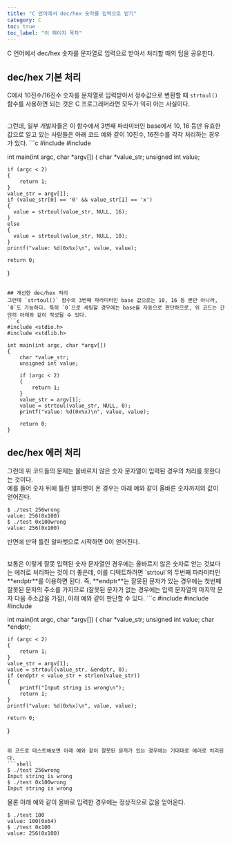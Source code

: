 ```yaml
---
title: "C 언어에서 dec/hex 숫자를 입력으로 받기"
category: C
toc: true
toc_label: "이 페이지 목차"
---
```


C 언어에서 dec/hex 숫자를 문자열로 입력으로 받아서 처리할 때의 팁을 공유한다.

## dec/hex 기본 처리
C에서 10진수/16진수 숫자를 문자열로 입력받아서 정수값으로 변환할 때 `strtoul()` 함수를 사용하면 되는 것은 C 프로그래머라면 모두가 익히 아는 사실이다.

<br>
그런데, 일부 개발자들은 이 함수에서 3번째 파라미터인 base에서 10, 16 등만 유효한 값으로 알고 있는 사람들은 아래 코드 예와 같이 10진수, 16진수를 각각 처리하는 경우가 있다.
```c
#include <stdio.h>
#include <stdlib.h>

int main(int argc, char *argv[])
{
    char *value_str;
    unsigned int value;

    if (argc < 2)
    {
        return 1;
    }
    value_str = argv[1];
    if (value_str[0] == '0' && value_str[1] == 'x')
    {
      value = strtoul(value_str, NULL, 16);
    }
    else
    {
      value = strtoul(value_str, NULL, 10);
    }
    printf("value: %d(0x%x)\n", value, value);

    return 0;
}
```

## 개선한 dec/hex 처리
그런데 `strtoul()` 함수의 3번째 파라미터인 base 값으로는 10, 16 등 뿐만 아니라, `0`도 가능하다. 특히 `0`으로 세팅할 경우에는 base를 자동으로 판단하므로, 위 코드는 간단히 아래와 같이 작성될 수 있다.
```c
#include <stdio.h>
#include <stdlib.h>

int main(int argc, char *argv[])
{
    char *value_str;
    unsigned int value;

    if (argc < 2)
    {
        return 1;
    }
    value_str = argv[1];
    value = strtoul(value_str, NULL, 0);
    printf("value: %d(0x%x)\n", value, value);

    return 0;
}
```

## dec/hex 에러 처리
그런데 위 코드들의 문제는 올바르지 않은 숫자 문자열이 입력된 경우의 처리를 못한다는 것이다.  
예를 들어 숫자 뒤에 틀린 알파벳이 온 경우는 아래 예와 같이 올바른 숫자까지의 값이 얻어진다.
```shell
$ ./test 256wrong
value: 256(0x100)
$ ./test 0x100wrong
value: 256(0x100)
```
반면에 만약 틀린 알파벳으로 시작하면 0이 얻어진다.

<br>
보통은 이렇게 잘못 입력된 숫자 문자열인 경우에는 올바르지 않은 숫자로 얻는 것보다는 에러로 처리하는 것이 더 좋은데, 이를 디텍트하려면 `strtoul`의 두번째 파라미터인 **endptr**를 이용하면 된다.  
즉, **endptr**는 잘못된 문자가 있는 경우에는 첫번째 잘못된 문자의 주소를 가지므로 (잘못된 문자가 없는 경우에는 입력 문자열의 마지막 문자 다음 주소값을 가짐), 아래 예와 같이 판단할 수 있다.
```c
#include <stdio.h>
#include <stdlib.h>
#include <string.h>

int main(int argc, char *argv[])
{
    char *value_str;
    unsigned int value;
    char *endptr;

    if (argc < 2)
    {
        return 1;
    }
    value_str = argv[1];
    value = strtoul(value_str, &endptr, 0);
    if (endptr < value_str + strlen(value_str))
    {
        printf("Input string is wrong\n");
        return 1;
    }    
    printf("value: %d(0x%x)\n", value, value);

    return 0;
}
```

위 코드로 테스트해보면 아래 예와 같이 잘못된 문자가 있는 경우에는 기대대로 에러로 처리된다.
```shell
$ ./test 256wrong
Input string is wrong
$ ./test 0x100wrong
Input string is wrong
```

물론 아래 예와 같이 올바로 입력한 경우에는 정상적으로 값을 얻어온다.
```shell
$ ./test 100
value: 100(0x64)
$ ./test 0x100
value: 256(0x100)
```
